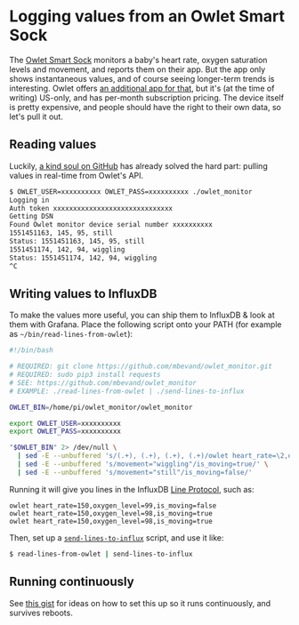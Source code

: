 # Logging values from an Owlet Smart Sock

The [Owlet Smart Sock](https://owletbabycare.co.uk/) monitors a baby's heart rate, oxygen saturation levels and movement, and reports them on their app. But the app only shows instantaneous values, and of course seeing longer-term trends is interesting. Owlet offers [an additional app for that](https://blog.owletcare.com/start-connected-care/), but it's (at the time of writing) US-only, and has per-month subscription pricing. The device itself is pretty expensive, and people should have the right to their own data, so let's pull it out.

## Reading values

Luckily, [a kind soul on GitHub](https://github.com/mbevand/owlet_monitor) has already solved the hard part: pulling values in real-time from Owlet's API.

```bash
$ OWLET_USER=xxxxxxxxxx OWLET_PASS=xxxxxxxxxx ./owlet_monitor
Logging in
Auth token xxxxxxxxxxxxxxxxxxxxxxxxxxxxxx
Getting DSN
Found Owlet monitor device serial number xxxxxxxxxx
1551451163, 145, 95, still
Status: 1551451163, 145, 95, still
1551451174, 142, 94, wiggling
Status: 1551451174, 142, 94, wiggling
^C
```

## Writing values to InfluxDB

To make the values more useful, you can ship them to InfluxDB & look at them with Grafana. Place the following script onto your PATH (for example as `~/bin/read-lines-from-owlet`):

```bash
#!/bin/bash

# REQUIRED: git clone https://github.com/mbevand/owlet_monitor.git
# REQUIRED: sudo pip3 install requests
# SEE: https://github.com/mbevand/owlet_monitor
# EXAMPLE: ./read-lines-from-owlet | ./send-lines-to-influx

OWLET_BIN=/home/pi/owlet_monitor/owlet_monitor

export OWLET_USER=xxxxxxxxxx
export OWLET_PASS=xxxxxxxxxx

"$OWLET_BIN" 2> /dev/null \
  | sed -E --unbuffered 's/(.+), (.+), (.+), (.+)/owlet heart_rate=\2,oxygen_level=\3,movement="\4"/' \
  | sed -E --unbuffered 's/movement="wiggling"/is_moving=true/' \
  | sed -E --unbuffered 's/movement="still"/is_moving=false/'
```

Running it will give you lines in the InfluxDB [Line Protocol](https://docs.influxdata.com/influxdb/v1.4/write_protocols/line_protocol_tutorial/), such as:

```
owlet heart_rate=150,oxygen_level=99,is_moving=false
owlet heart_rate=150,oxygen_level=98,is_moving=true
owlet heart_rate=150,oxygen_level=98,is_moving=true
```

Then, set up a [`send-lines-to-influx`](https://github.com/jareware/howto/blob/master/Logging%20values%20from%20a%20RuuviTag.md#writing-values-to-influxdb) script, and use it like:

```bash
$ read-lines-from-owlet | send-lines-to-influx
```

## Running continuously

See [this gist](https://github.com/jareware/howto/blob/master/Logging%20values%20from%20a%20RuuviTag.md#surviving-reboots) for ideas on how to set this up so it runs continuously, and survives reboots.
